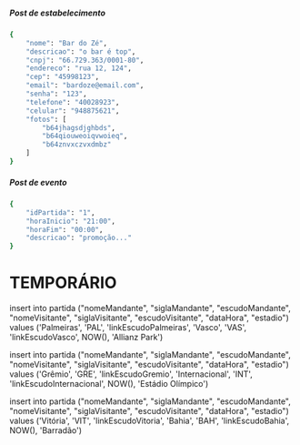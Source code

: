 ##### Post de estabelecimento

```bash
{
 	"nome": "Bar do Zé", 
 	"descricao": "o bar é top", 
 	"cnpj": "66.729.363/0001-80", 
 	"endereco": "rua 12, 124", 
	"cep": "45998123", 
 	"email": "bardoze@email.com", 
 	"senha": "123", 
 	"telefone": "40028923", 
	"celular": "948875621", 
 	"fotos": [
 		"b64jhagsdjghbds", 
 		"b64qiouweoiqvwoieq", 
 		"b64znvxczvxdmbz"
 	]
}
```


##### Post de evento

```bash
{
	"idPartida": "1", 
	"horaInicio": "21:00", 
	"horaFim": "00:00", 
	"descricao": "promoção..."
}
```

# TEMPORÁRIO
insert into partida ("nomeMandante", "siglaMandante", "escudoMandante", "nomeVisitante", "siglaVisitante", "escudoVisitante", "dataHora", "estadio")
values ('Palmeiras', 'PAL', 'linkEscudoPalmeiras', 'Vasco', 'VAS', 'linkEscudoVasco', NOW(), 'Allianz Park')

insert into partida ("nomeMandante", "siglaMandante", "escudoMandante", "nomeVisitante", "siglaVisitante", "escudoVisitante", "dataHora", "estadio")
values ('Grêmio', 'GRE', 'linkEscudoGremio', 'Internacional', 'INT', 'linkEscudoInternacional', NOW(), 'Estádio Olímpico')

insert into partida ("nomeMandante", "siglaMandante", "escudoMandante", "nomeVisitante", "siglaVisitante", "escudoVisitante", "dataHora", "estadio")
values ('Vitória', 'VIT', 'linkEscudoVitoria', 'Bahia', 'BAH', 'linkEscudoBahia', NOW(), 'Barradão')